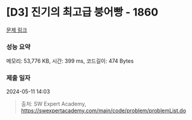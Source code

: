 # [D3] 진기의 최고급 붕어빵 - 1860 

[문제 링크](https://swexpertacademy.com/main/code/problem/problemDetail.do?contestProbId=AV5LsaaqDzYDFAXc) 

### 성능 요약

메모리: 53,776 KB, 시간: 399 ms, 코드길이: 474 Bytes

### 제출 일자

2024-05-11 14:03



> 출처: SW Expert Academy, https://swexpertacademy.com/main/code/problem/problemList.do